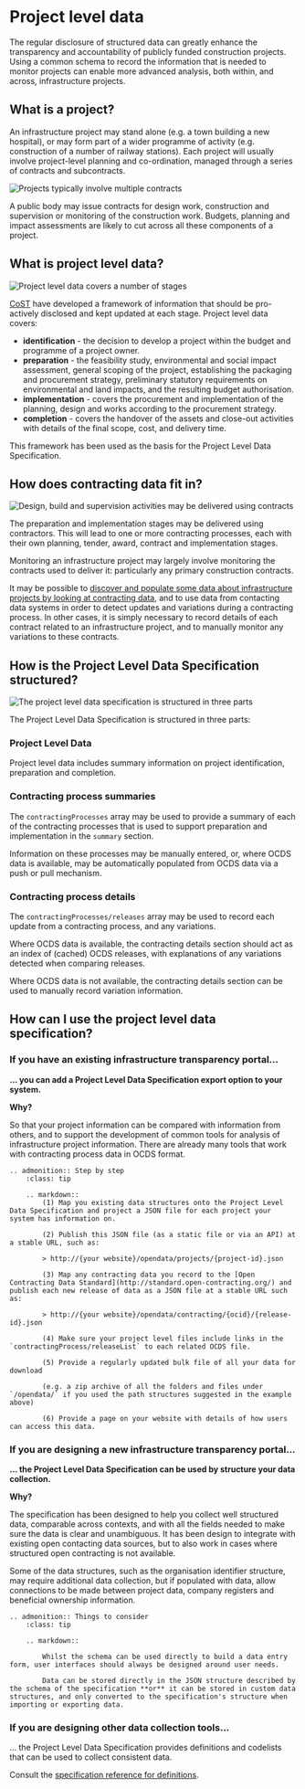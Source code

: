 # Project level data

The regular disclosure of structured data can greatly enhance the transparency and accountability of publicly funded construction projects. Using a common schema to record the information that is needed to monitor projects can enable more advanced analysis, both within, and across, infrastructure projects.

## What is a project?

An infrastructure project may stand alone (e.g. a town building a new hospital), or may form part of a wider programme of activity (e.g. construction of a number of railway stations). Each project will usually involve project-level planning and co-ordination, managed through a series of contracts and subcontracts.

![Projects typically involve multiple contracts](../../_static/images/diagram-project-contract.png)

A public body may issue contracts for design work, construction and supervision or monitoring of the construction work. Budgets, planning and impact assessments are likely to cut across all these components of a project.

## What is project level data?

![Project level data covers a number of stages](../../_static/images/diagram-project-phases.png)

[CoST](http://infrastructuretransparency.org/) have developed a framework of information that should be pro-actively disclosed and kept updated at each stage. Project level data covers:

* **identification** - the decision to develop a project within the budget and programme of a project owner.
* **preparation** - the feasibility study, environmental and social impact assessment, general scoping of the project, establishing the packaging and procurement strategy, preliminary statutory requirements on environmental and land impacts, and the resulting budget authorisation.
* **implementation** - covers the procurement and implementation of the planning, design and works according to the procurement strategy.
* **completion** - covers the handover of the assets and close-out activities with details of the final scope, cost, and delivery time.

This framework has been used as the basis for the Project Level Data Specification.

## How does contracting data fit in?

![Design, build and supervision activities may be delivered using contracts](../../_static/images/diagram-project-contract-phases.png)

The preparation and implementation stages may be delivered using contractors. This will lead to one or more contracting processes, each with their own planning, tender, award, contract and implementation stages.

Monitoring an infrastructure project may largely involve monitoring the contracts used to deliver it: particularly any primary construction contracts.

It may be possible to [discover and populate some data about infrastructure projects by looking at contracting data](guidance/contracts-to-projects.md), and to use data from contacting data systems in order to detect updates and variations during a contracting process. In other cases, it is simply necessary to record details of each contract related to an infrastructure project, and to manually monitor any variations to these contracts.

## How is the Project Level Data Specification structured?

![The project level data specification is structured in three parts](../../_static/images/diagram-project-level-data-spec.png)

The Project Level Data Specification is structured in three parts:

### Project Level Data

Project level data includes summary information on project identification, preparation and completion.

### Contracting process summaries

The `contractingProcesses` array may be used to provide a summary of each of the contracting processes that is used to support preparation and implementation in the `summary` section.

Information on these processes may be manually entered, or, where OCDS data is available, may be automatically populated from OCDS data via a push or pull mechanism.

### Contracting process details

The `contractingProcesses/releases` array may be used to record each update from a contracting process, and any variations.

Where OCDS data is available, the contracting details section should act as an index of (cached) OCDS releases, with explanations of any variations detected when comparing releases.

Where OCDS data is not available, the contracting details section can be used to manually record variation information.

## How can I use the project level data specification?

### If you have an existing infrastructure transparency portal...

**... you can add a Project Level Data Specification export option to your system.**

**Why?**

So that your project information can be compared with information from others, and to support the development of common tools for analysis of infrastructure project information. There are already many tools that work with contracting process data in OCDS format.

```eval_rst
.. admonition:: Step by step
    :class: tip

    .. markdown::
        (1) Map you existing data structures onto the Project Level Data Specification and project a JSON file for each project your system has information on.

        (2) Publish this JSON file (as a static file or via an API) at a stable URL, such as:

        > http://{your website}/opendata/projects/{project-id}.json

        (3) Map any contracting data you record to the [Open Contracting Data Standard](http://standard.open-contracting.org/) and publish each new release of data as a JSON file at a stable URL such as:

        > http://{your website}/opendata/contracting/{ocid}/{release-id}.json

        (4) Make sure your project level files include links in the `contractingProcess/releaseList` to each related OCDS file.

        (5) Provide a regularly updated bulk file of all your data for download

        (e.g. a zip archive of all the folders and files under `/opendata/` if you used the path structures suggested in the example above)

        (6) Provide a page on your website with details of how users can access this data.
```

### If you are designing a new infrastructure transparency portal...

**... the Project Level Data Specification can be used by structure your data collection.**

**Why?**

The specification has been designed to help you collect well structured data, comparable across contexts, and with all the fields needed to make sure the data is clear and unambiguous. It has been design to integrate with existing open contacting data sources, but to also work in cases where structured open contracting is not available.

Some of the data structures, such as the organisation identifier structure, may require additional data collection, but if populated with data, allow connections to be made between project data, company registers and beneficial ownership information.

```eval_rst
.. admonition:: Things to consider
    :class: tip

    .. markdown::

        Whilst the schema can be used directly to build a data entry form, user interfaces should always be designed around user needs.

        Data can be stored directly in the JSON structure described by the schema of the specification **or** it can be stored in custom data structures, and only converted to the specification's structure when importing or exporting data.

```
<!--TODO - Consider worked example of a data entry form -->

### If you are designing other data collection tools...

... the Project Level Data Specification provides definitions and codelists that can be used to collect consistent data.

Consult the [specification reference for definitions](reference.md).
